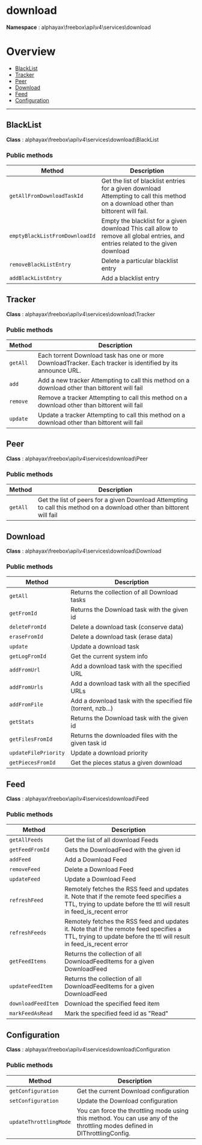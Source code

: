 
# download

**Namespace**  : alphayax\freebox\api\v4\services\download

# Overview

- [BlackList](__NAMESPACE__.md#BlackList)
- [Tracker](__NAMESPACE__.md#Tracker)
- [Peer](__NAMESPACE__.md#Peer)
- [Download](__NAMESPACE__.md#Download)
- [Feed](__NAMESPACE__.md#Feed)
- [Configuration](__NAMESPACE__.md#Configuration)


---
<a name="BlackList"></a>
## BlackList

**Class**  : alphayax\freebox\api\v4\services\download\BlackList

### Public methods

| Method | Description |
|---|---|
| `getAllFromDownloadTaskId` | Get the list of blacklist entries for a given download Attempting to call this method on a download other than bittorent will fail. |
| `emptyBlackListFromDownloadId` | Empty the blacklist for a given download This call allow to remove all global entries, and entries related to the given download |
| `removeBlackListEntry` | Delete a particular blacklist entry |
| `addBlackListEntry` | Add a blacklist entry |

<a name="Tracker"></a>
## Tracker

**Class**  : alphayax\freebox\api\v4\services\download\Tracker

### Public methods

| Method | Description |
|---|---|
| `getAll` | Each torrent Download task has one or more DownloadTracker. Each tracker is identified by its announce URL. |
| `add` | Add a new tracker Attempting to call this method on a download other than bittorent will fail |
| `remove` | Remove a tracker Attempting to call this method on a download other than bittorent will fail |
| `update` | Update a tracker Attempting to call this method on a download other than bittorent will fail |

<a name="Peer"></a>
## Peer

**Class**  : alphayax\freebox\api\v4\services\download\Peer

### Public methods

| Method | Description |
|---|---|
| `getAll` | Get the list of peers for a given Download Attempting to call this method on a download other than bittorent will fail |

<a name="Download"></a>
## Download

**Class**  : alphayax\freebox\api\v4\services\download\Download

### Public methods

| Method | Description |
|---|---|
| `getAll` | Returns the collection of all Download tasks |
| `getFromId` | Returns the Download task with the given id |
| `deleteFromId` | Delete a download task (conserve data) |
| `eraseFromId` | Delete a download task (erase data) |
| `update` | Update a download task |
| `getLogFromId` | Get the current system info |
| `addFromUrl` | Add a download task with the specified URL |
| `addFromUrls` | Add a download task with all the specified URLs |
| `addFromFile` | Add a download task with the specified file (torrent, nzb...) |
| `getStats` | Returns the Download task with the given id |
| `getFilesFromId` | Returns the downloaded files with the given task id |
| `updateFilePriority` | Update a download priority |
| `getPiecesFromId` | Get the pieces status a given download |

<a name="Feed"></a>
## Feed

**Class**  : alphayax\freebox\api\v4\services\download\Feed

### Public methods

| Method | Description |
|---|---|
| `getAllFeeds` | Get the list of all download Feeds |
| `getFeedFromId` | Gets the DownloadFeed with the given id |
| `addFeed` | Add a Download Feed |
| `removeFeed` | Delete a Download Feed |
| `updateFeed` | Update a Download Feed |
| `refreshFeed` | Remotely fetches the RSS feed and updates it. Note that if the remote feed specifies a TTL, trying to update before the ttl will result in feed_is_recent error |
| `refreshFeeds` | Remotely fetches the RSS feed and updates it. Note that if the remote feed specifies a TTL, trying to update before the ttl will result in feed_is_recent error |
| `getFeedItems` | Returns the collection of all DownloadFeedItems for a given DownloadFeed |
| `updateFeedItem` | Returns the collection of all DownloadFeedItems for a given DownloadFeed |
| `downloadFeedItem` | Download the specified feed item |
| `markFeedAsRead` | Mark the specified feed id as &quot;Read&quot; |

<a name="Configuration"></a>
## Configuration

**Class**  : alphayax\freebox\api\v4\services\download\Configuration

### Public methods

| Method | Description |
|---|---|
| `getConfiguration` | Get the current Download configuration |
| `setConfiguration` | Update the Download configuration |
| `updateThrottlingMode` | You can force the throttling mode using this method. You can use any of the throttling modes defined in DlThrottlingConfig. |

